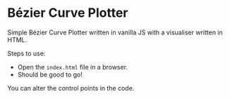 Bézier Curve Plotter
============

Simple Bézier Curve Plotter written in vanilla JS with a visualiser written in HTML.

Steps to use:
* Open the `index.html` file in a browser.
* Should be good to go!

You can alter the control points in the code.
